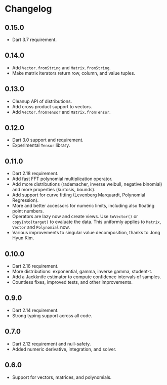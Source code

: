 # Changelog

## 0.15.0

- Dart 3.7 requirement.

## 0.14.0

- Add `Vector.fromString` and `Matrix.fromString`.
- Make matrix iterators return row, column, and value tuples.

## 0.13.0

- Cleanup API of distributions.
- Add cross product support to vectors.
- Add `Vector.fromTensor` and `Matrix.fromTensor`.

## 0.12.0

- Dart 3.0 support and requirement.
- Experimental `Tensor` library.

## 0.11.0

- Dart 2.18 requirement.
- Add fast FFT polynomial multiplication operator.
- Add more distributions (rademacher, inverse weibull, negative binomial) and more properties (kurtosis, bounds). 
- Add support for curve fitting (Levenberg Marquardt, Polynomial Regression).
- More and better accessors for numeric limits, including also floating point numbers.
- Operators are lazy now and create views. Use `toVector()` or `copyInto(target)` to evaluate the data. This uniformly applies to `Matrix`, `Vector` and `Polynomial` now.
- Various improvements to singular value decomposition, thanks to Jong Hyun Kim.

## 0.10.0

- Dart 2.16 requirement.
- More distributions: exponential, gamma, inverse gamma, student-t.
- Add a Jackknife estimator to compute confidence intervals of samples.
- Countless fixes, improved tests, and other improvements.

## 0.9.0

- Dart 2.14 requirement.
- Strong typing support across all code.

## 0.7.0

- Dart 2.12 requirement and null-safety.
- Added numeric derivative, integration, and solver.

## 0.6.0

- Support for vectors, matrices, and polynomials.

